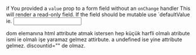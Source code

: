 if You provided a `value` prop to a form field without an `onChange` handler This will render a read-only field. If the field should be mutable use `defaultValue
ie.    <input
          type="text"
          id="discount_description"
          name="discountDescription"
          defaultValue={1}
        />


dom elemanına html attribute atmak istersen hep küçük harfli olmalı atribute ismi
 ie     <tr discountid={a}> olmalı     <tr discountId={a}> işe yaramaz gelmez attirbute. a undefined ise yine attribute gelmez. discountid="" de olmaz.
